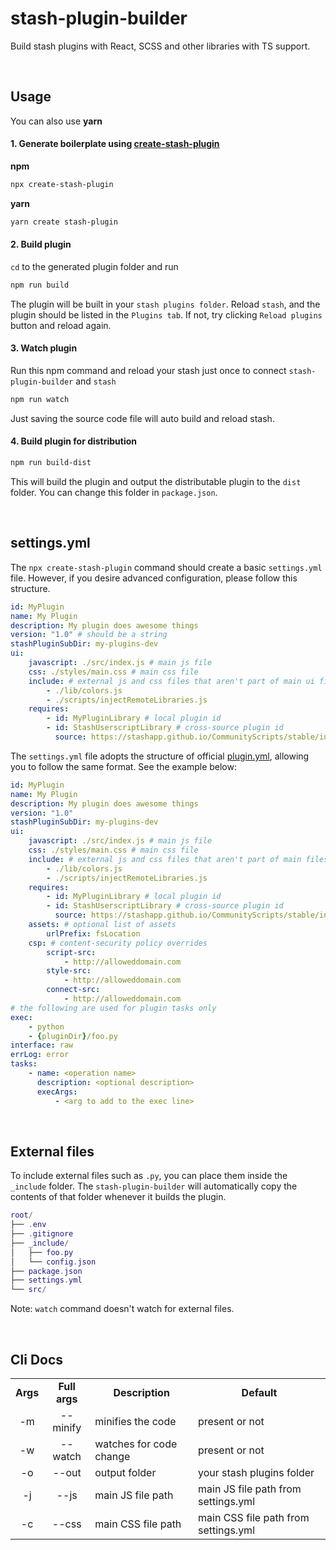 # stash-plugin-builder

Build stash plugins with React, SCSS and other libraries with TS support.

</br>

## Usage

You can also use **yarn**

#### 1. Generate boilerplate using [create-stash-plugin](https://github.com/Tetrax-10/create-stash-plugin)

**npm**

```sh
npx create-stash-plugin
```

**yarn**

```sh
yarn create stash-plugin
```

#### 2. Build plugin

`cd` to the generated plugin folder and run

```sh
npm run build
```

The plugin will be built in your `stash plugins folder`. Reload `stash`, and the plugin should be listed in the `Plugins tab`. If not, try clicking `Reload plugins` button and reload again.

#### 3. Watch plugin

Run this npm command and reload your stash just once to connect `stash-plugin-builder` and `stash`

```sh
npm run watch
```

Just saving the source code file will auto build and reload stash.

#### 4. Build plugin for distribution

```sh
npm run build-dist
```

This will build the plugin and output the distributable plugin to the `dist` folder. You can change this folder in `package.json`.

</br>

## settings.yml

The `npx create-stash-plugin` command should create a basic `settings.yml` file. However, if you desire advanced configuration, please follow this structure.

```yml
id: MyPlugin
name: My Plugin
description: My plugin does awesome things
version: "1.0" # should be a string
stashPluginSubDir: my-plugins-dev
ui:
    javascript: ./src/index.js # main js file
    css: ./styles/main.css # main css file
    include: # external js and css files that aren't part of main ui files
        - ./lib/colors.js
        - ./scripts/injectRemoteLibraries.js
    requires:
        - id: MyPluginLibrary # local plugin id
        - id: StashUserscriptLibrary # cross-source plugin id
          source: https://stashapp.github.io/CommunityScripts/stable/index.yml # cross-source plugin source url
```

The `settings.yml` file adopts the structure of official [plugin.yml](https://docs.stashapp.cc/in-app-manual/plugins/#plugin-configuration-file-format), allowing you to follow the same format. See the example below:

```yml
id: MyPlugin
name: My Plugin
description: My plugin does awesome things
version: "1.0"
stashPluginSubDir: my-plugins-dev
ui:
    javascript: ./src/index.js # main js file
    css: ./styles/main.css # main css file
    include: # external js and css files that aren't part of main files
        - ./lib/colors.js
        - ./scripts/injectRemoteLibraries.js
    requires:
        - id: MyPluginLibrary # local plugin id
        - id: StashUserscriptLibrary # cross-source plugin id
          source: https://stashapp.github.io/CommunityScripts/stable/index.yml # cross-source plugin source url
    assets: # optional list of assets
        urlPrefix: fsLocation
    csp: # content-security policy overrides
        script-src:
            - http://alloweddomain.com
        style-src:
            - http://alloweddomain.com
        connect-src:
            - http://alloweddomain.com
# the following are used for plugin tasks only
exec:
    - python
    - {pluginDir}/foo.py
interface: raw
errLog: error
tasks:
    - name: <operation name>
      description: <optional description>
      execArgs:
          - <arg to add to the exec line>
```

</br>

## External files

To include external files such as `.py`, you can place them inside the `_include` folder. The `stash-plugin-builder` will automatically copy the contents of that folder whenever it builds the plugin.

```lua
root/
├── .env
├── .gitignore
├── _include/
│   ├── foo.py
│   └── config.json
├── package.json
├── settings.yml
└── src/
```

Note: `watch` command doesn't watch for external files.

</br>

## Cli Docs

<table>
  <tr align="center">
    <td><b>Args</b></td>
    <td><b>Full args</b></td>
    <td><b>Description</b></td>
    <td><b>Default</b></td>
  </tr>
  <tr align="center">
    <td>-m</td>
    <td>--minify</td>
    <td align="left">minifies the code</td>
    <td align="left">present or not</td>
  </tr>
  <tr align="center">
    <td>-w</td>
    <td>--watch</td>
    <td align="left">watches for code change</td>
    <td align="left">present or not</td>
  </tr>
  <tr align="center">
    <td>-o</td>
    <td>--out</td>
    <td align="left">output folder</td>
    <td align="left">your stash plugins folder</td>
  </tr>
  <tr align="center">
    <td>-j</td>
    <td>--js</td>
    <td align="left">main JS file path</td>
    <td align="left">main JS file path from settings.yml</td>
  </tr>
  <tr align="center">
    <td>-c</td>
    <td>--css</td>
    <td align="left">main CSS file path</td>
    <td align="left">main CSS file path from settings.yml</td>
  </tr>
</table>
